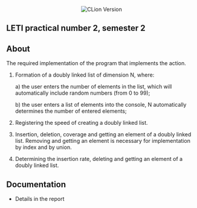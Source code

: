 <p align = "center">
  <img src = "https://img.shields.io/badge/Engine-CLion%202022.2.3-green" alt = "CLion Version">
</p>

## LETI practical number 2, semester 2

## About
The required implementation of the program that implements the action.

1. Formation of a doubly linked list of dimension N, where:

   a) the user enters the number of elements in the list, which will automatically include random numbers (from 0 to 99);

   b) the user enters a list of elements into the console, N automatically determines the number of entered elements;

2. Registering the speed of creating a doubly linked list.

3. Insertion, deletion, coverage and getting an element of a doubly linked list. Removing and getting an element is necessary for implementation by index and by union.

4. Determining the insertion rate, deleting and getting an element of a doubly linked list.

## Documentation

*  Details in the report
